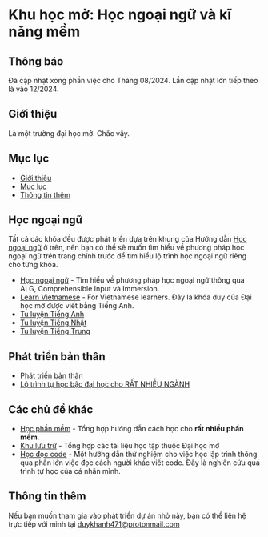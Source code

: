 # Khu học mở: Học ngoại ngữ và kĩ năng mềm

## Thông báo
Đã cập nhật xong phần việc cho Tháng 08/2024. Lần cập nhật lớn tiếp theo là vào 12/2024.

## Giới thiệu
Là một trường đại học mở. Chắc vậy.

## Mục lục
- [Giới thiệu](#giới-thiệu)
- [Mục lục](#mục-lục)
- [Thông tin thêm](#thông-tin-thêm)

## Học ngoại ngữ
Tất cả các khóa đều được phát triển dựa trên khung của Hướng dẫn [Học ngoại ngữ](./ngoai-ngu/index.html) ở trên, nên bạn có thể sẽ muốn tìm hiểu về phương pháp học ngoại ngữ trên trang chính trước để tìm hiểu lộ trình học ngoại ngữ riêng cho từng khóa.
- [Học ngoại ngữ](./ngoai-ngu/) - Tìm hiểu về phương pháp học ngoại ngữ thông qua ALG, Comprehensible Input và Immersion.
- [Learn Vietnamese](https://daihocmo.github.io/learn-vietnamese) - For Vietnamese learners. Đây là khóa duy của Đại học mở được viết bằng Tiếng Anh.
- [Tu luyện Tiếng Anh](https://daihocmo.github.io/tieng-anh/) 
- [Tu luyện Tiếng Nhật](https://daihocmo.github.io/tieng-nhat)
- [Tu luyện Tiếng Trung](https://daihocmo.github.io/tieng-trung/)

## Phát triển bản thân
- [Phát triển bản thân](./phat-trien/)
- [Lộ trình tự học bậc đại học cho RẤT NHIỀU NGÀNH](./lo-trinh/)

## Các chủ đề khác
- [Học phần mềm](./hoc-phan-mem/) - Tổng hợp hướng dẫn cách học cho **rất nhiều phần mềm**.
- [Khu lưu trữ](./luu-tru/) - Tổng hợp các tài liệu học tập thuộc Đại học mở
- [Học đọc code](./hoc-doc-code) - Một hướng dẫn thử nghiệm cho việc học lập trình thông qua phần lớn việc đọc cách người khác viết code. Đây là nghiên cứu quá trình tự học của cá nhân mình.

## Thông tin thêm
Nếu bạn muốn tham gia vào phát triển dự án nhỏ này, bạn có thể liên hệ trực tiếp với mình tại duykhanh471@protonmail.com